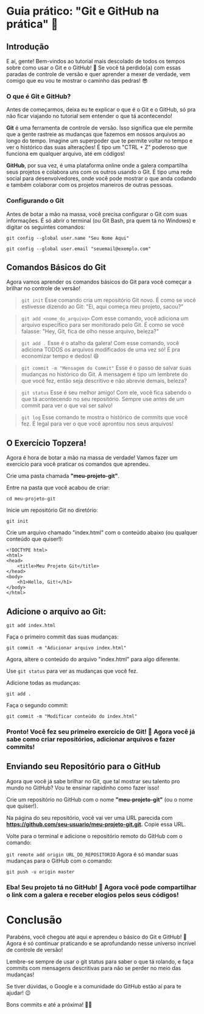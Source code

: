 # Guia prático: "Git e GitHub na prática" 🚀

## Introdução
E aí, gente! Bem-vindos ao tutorial mais descolado de todos os tempos sobre como usar o Git e o GitHub! 🎉 Se você tá perdido(a) com essas paradas de controle de versão e quer aprender a mexer de verdade, vem comigo que eu vou te mostrar o caminho das pedras! 😎

### O que é Git e GitHub?
Antes de começarmos, deixa eu te explicar o que é o Git e o GitHub, só pra não ficar viajando no tutorial sem entender o que tá acontecendo!

**Git** é uma ferramenta de controle de versão. Isso significa que ele permite que a gente rastreie as mudanças que fazemos em nossos arquivos ao longo do tempo. Imagine um superpoder que te permite voltar no tempo e ver o histórico das suas alterações! É tipo um "CTRL + Z" poderoso que funciona em qualquer arquivo, até em códigos!

**GitHub**, por sua vez, é uma plataforma online onde a galera compartilha seus projetos e colabora uns com os outros usando o Git. É tipo uma rede social para desenvolvedores, onde você pode mostrar o que anda codando e também colaborar com os projetos maneiros de outras pessoas.

### Configurando o Git
Antes de botar a mão na massa, você precisa configurar o Git com suas informações. É só abrir o terminal (ou Git Bash, pra quem tá no Windows) e digitar os seguintes comandos:

`git config --global user.name "Seu Nome Aqui"`

`git config --global user.email "seuemail@exemplo.com"`

## Comandos Básicos do Git
Agora vamos aprender os comandos básicos do Git para você começar a brilhar no controle de versão!

> `git init` Esse comando cria um repositório Git novo. É como se você estivesse dizendo ao Git: "Ei, aqui começa meu projeto, sacou?"

> `git add <nome_do_arquivo>` Com esse comando, você adiciona um arquivo específico para ser monitorado pelo Git. É como se você falasse: "Hey, Git, fica de olho nesse arquivo, beleza?"

> `git add .` Esse é o atalho da galera! Com esse comando, você adiciona TODOS os arquivos modificados de uma vez só! É pra economizar tempo e dedos! 😄

> `git commit -m "Mensagem do Commit"` Esse é o passo de salvar suas mudanças no histórico do Git. A mensagem é tipo um lembrete do que você fez, então seja descritivo e não abrevie demais, beleza?

> `git status` Esse é seu melhor amigo! Com ele, você fica sabendo o que tá acontecendo no seu repositório. Sempre use antes de um commit para ver o que vai ser salvo!

> `git log` Esse comando te mostra o histórico de commits que você fez. É legal para ver o que você aprontou nos seus arquivos!

## O Exercício Topzera!
Agora é hora de botar a mão na massa de verdade! Vamos fazer um exercício para você praticar os comandos que aprendeu.

Crie uma pasta chamada **"meu-projeto-git"**.

Entre na pasta que você acabou de criar:
```
cd meu-projeto-git
```
Inicie um repositório Git no diretório:
```
git init
```
Crie um arquivo chamado "index.html" com o conteúdo abaixo (ou qualquer conteúdo que quiser!):

```
<!DOCTYPE html>
<html>
<head>
    <title>Meu Projeto Git</title>
</head>
<body>
    <h1>Hello, Git!</h1>
</body>
</html>
```

## Adicione o arquivo ao Git:


```git add index.html```

Faça o primeiro commit das suas mudanças:

```git commit -m "Adicionar arquivo index.html"```

Agora, altere o conteúdo do arquivo "index.html" para algo diferente.

Use ```git status``` para ver as mudanças que você fez.

Adicione todas as mudanças:

```git add .```

Faça o segundo commit:

```git commit -m "Modificar conteúdo do index.html"```

### Pronto! Você fez seu primeiro exercício de Git! 🎉 Agora você já sabe como criar repositórios, adicionar arquivos e fazer commits!

## Enviando seu Repositório para o GitHub
Agora que você já sabe brilhar no Git, que tal mostrar seu talento pro mundo no GitHub? Vou te ensinar rapidinho como fazer isso!

Crie um repositório no GitHub com o nome **"meu-projeto-git"** (ou o nome que quiser!).

Na página do seu repositório, você vai ver uma URL parecida com **https://github.com/seu-usuario/meu-projeto-git.git.** Copie essa URL.

Volte para o terminal e adicione o repositório remoto do GitHub com o comando:

```git remote add origin URL_DO_REPOSITORIO```
Agora é só mandar suas mudanças para o GitHub com o comando:

```git push -u origin master```

### Eba! Seu projeto tá no GitHub! 🚀 Agora você pode compartilhar o link com a galera e receber elogios pelos seus códigos!

# Conclusão
Parabéns, você chegou até aqui e aprendeu o básico do Git e GitHub! 🎉 Agora é só continuar praticando e se aprofundando nesse universo incrível de controle de versão!

Lembre-se sempre de usar o git status para saber o que tá rolando, e faça commits com mensagens descritivas para não se perder no meio das mudanças!

Se tiver dúvidas, o Google e a comunidade do GitHub estão aí para te ajudar! 😉

Bons commits e até a próxima! 👋😄
